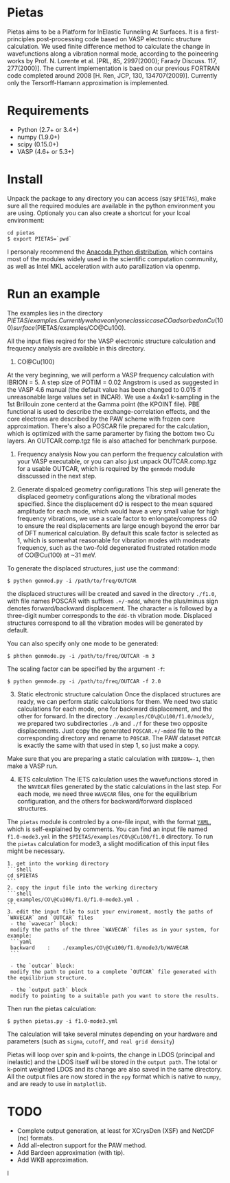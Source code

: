 # Pietas
Pietas aims to be a Platform for InElastic Tunneling At Surfaces. It is a first-principles post-processing code based on VASP electronic structure calculation. We used finite difference method to calculate the change in wavefunctions along a vibration normal mode, according to the poineering works by Prof. N. Lorente et al. [PRL, 85, 2997(2000); Farady Discuss. 117, 277(2000)]. The current implementation is baed on our previous FORTRAN code completed around 2008 [H. Ren, JCP, 130, 134707(2009)]. Currently only the Tersorff-Hamann approximation is implemented.

# Requirements
 * Python (2.7+ or 3.4+)
 * numpy (1.9.0+)
 * scipy (0.15.0+)
 * VASP (4.6+ or 5.3+)
 
# Install
Unpack the package to any directory you can access (say `$PIETAS`), make sure all the required modules are available in the python environment you are using.
Optionaly you can also create a shortcut for your lcoal environment:
```shell
cd pietas
$ export PIETAS=`pwd`
```

I personaly recommend the [Anacoda Python distribution](http://www.anaconda.com), which contains most of the modules widely used in the scientific computation community, as well as Intel MKL acceleration with auto parallization via openmp.

# Run an example
The examples lies in the directory $PIETAS/examples. Currently we have only one classic case CO adsorbed on Cu(100) surface ($PIETAS/examples/CO\@Cu100).

All the input files reqired for the VASP electronic structure calculation and frequency analysis are available in this directory.

1. CO@Cu(100)

At the very beginning, we will perform a VASP frequency calculation with IBRION = 5. A step size of POTIM = 0.02 Angstrom is used as suggested in the VASP 4.6 manual (the default value has been changed to 0.015 if unreasonable large values set in INCAR). We use a 4x4x1 k-sampling in the 1st Brillouin zone centerd at the Gamma point (the KPOINT file). PBE functional is used to describe the exchange-correlation effects, and the core electrons are described by the PAW scheme with frozen core approximation. There's also a POSCAR file prepared for the calculation, which is optimized with the same paramerter by fixing the bottom two Cu layers. An OUTCAR.comp.tgz file is also attached for benchmark purpose.

  1. Frequency analysis
  Now you can perform the frequency calculation with your VASP executable, or you can also just unpack OUTCAR.comp.tgz for a usable OUTCAR, which is required by the `genmode` module disscussed in the next step.

  2. Generate dispalced geometry configurations
  This step will generate the displaced geometry configurations along the vibrational modes specified. Since the displacement d*Q* is respect to the mean squared amplitude for each mode, which would have a very small value for high frequency vibrations, we use a scale factor to enlongate/compress d*Q* to ensure the real displacements are large enough beyond the error bar of DFT numerical calculation. By default this scale factor is selected as 1, which is somewhat reasonable for vibration modes with moderate frequency, such as the two-fold degenerated frustrated rotation mode of CO@Cu(100) at ~31 meV.
  
  To generate the displaced structures, just use the command:
  ```shell
  $ python genmod.py -i /path/to/freq/OUTCAR
  ```
  the displaced structures will be created and saved in the directory `./f1.0`, with file names POSCAR with suffixes `.+/-mddd`, where the plus/minus sign denotes forward/backward displacement. The character `m` is followed by a three-digit number corresponds to the `ddd-th` vibration mode. Displaced structures correspond to all the vibration modes will be generated by default.
  
  You can also specify only one mode to be generated:
  ```shell
  $ phthon genmode.py -i /path/to/freq/OUTCAR -m 3
  ```
  
  The scaling factor can be specified by the argument `-f`:
  ```shell
  $ python genmode.py -i /path/to/freq/OUTCAR -f 2.0
  ```
  
  3. Static electronic structure calculation
  Once the displaced structures are ready, we can perform static calculations for them. We need two static calculations for each mode, one for backward displacement, and the other for forward. In the directory `./examples/CO\@Cu100/f1.0/mode3/`, we prepared two subdirectories `./b` and `./f` for these two opposite displacements. Just copy the generated `POSCAR.+/-mddd` file to the corresponding directory and rename to `POSCAR`. The PAW dataset `POTCAR` is exactly the same with that used in step 1, so just make a copy.
  
  Make sure that you are preparing a static calculation with `IBRION=-1`, then make a VASP run.
  
  4. IETS calculation
  The IETS calculation uses the wavefunctions stored in the `WAVECAR` files generated by the static calculations in the last step. For each mode, we need three `WAVECAR` files, one for the equilibrium configuration, and the others for backward/forward displaced structures.
  
  The `pietas` module is controled by a one-file input, with the format [`YAML`](http://yaml.org), which is self-explained by comments. You can find an input file named `f1.0-mode3.yml` in the `$PIETAS/examples/CO\@Cu100/f1.0` directory. To run the `pietas` calculation for mode3, a slight modification of this input files might be necessary. 

    1. get into the working directory
    ```shell
    cd $PIETAS
    ```
    2. copy the input file into the working directory
    ```shell
    cp examples/CO\@Cu100/f1.0/f1.0-mode3.yml .
    ```
    3. edit the input file to suit your enviroment, mostly the paths of `WAVECAR` and `OUTCAR` files
     - the `wavecar` block:
     modify the paths of the three `WAVECAR` files as in your system, for example:
     ```yaml
     backward    :    ./examples/CO\@Cu100/f1.0/mode3/b/WAVECAR
     ```
     
     - the `outcar` block:
     modify the path to point to a complete `OUTCAR` file generated with the equilibrium structure.
     
     - the `output path` block
     modify to pointing to a suitable path you want to store the results.
     
  Then run the pietas calculation:
  ```shell
  $ python pietas.py -i f1.0-mode3.yml
  ```
  
  The calculation will take several minutes depending on your hardware and parameters (such as `sigma`, `cutoff`, and `real grid density`)
  
  Pietas will loop over spin and k-points, the change in LDOS (principal and inelastic) and the LDOS itself will be stored in the `output path`. The total or k-point weighted LDOS and its change are also saved in the same directory. All the output files are now stored in the `npy` format which is native to `numpy`, and are ready to use in `matplotlib`.
  
  
# TODO
 - Complete output generation, at least for XCrysDen (XSF) and NetCDF (nc) formats.
 - Add all-electron support for the PAW method.
 - Add Bardeen approximation (with tip).
 - Add WKB approximation.
  



I


